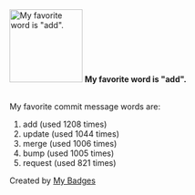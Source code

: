 <img src="https://my-badges.github.io/my-badges/favorite-word.png" alt="My favorite word is &quot;add&quot;." title="My favorite word is &quot;add&quot;." width="128">
<strong>My favorite word is &quot;add&quot;.</strong>
<br><br>

My favorite commit message words are:

1. add (used 1208 times)
2. update (used 1044 times)
3. merge (used 1006 times)
4. bump (used 1005 times)
5. request (used 821 times)


Created by <a href="https://github.com/my-badges/my-badges">My Badges</a>